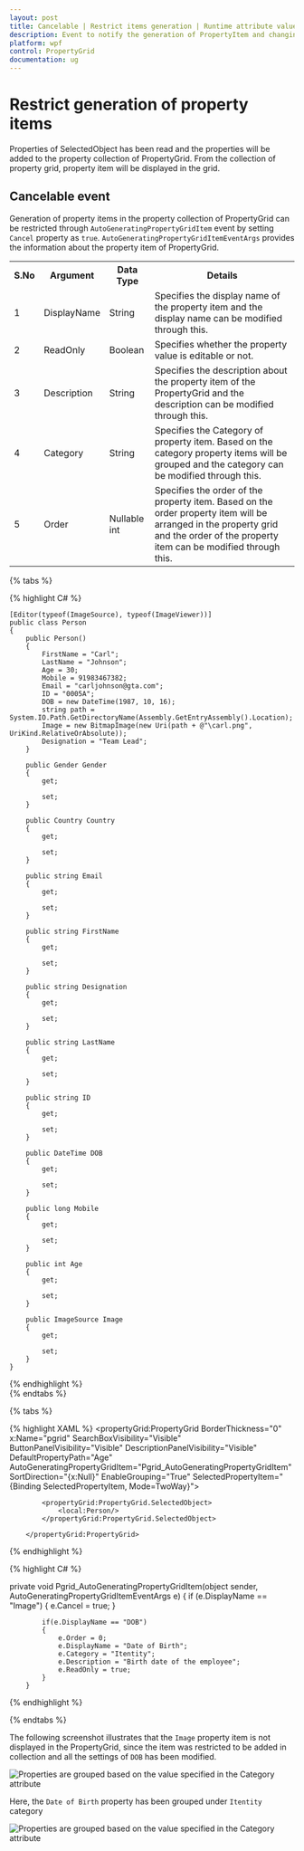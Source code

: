 ```yaml
---
layout: post
title: Cancelable | Restrict items generation | Runtime attribute value change
description: Event to notify the generation of PropertyItem and changing attributes value of the property item
platform: wpf
control: PropertyGrid 
documentation: ug
---
```


# Restrict generation of property items

Properties of SelectedObject has been read and the properties will be added to the property collection of PropertyGrid. From the collection of property grid, property item will be displayed in the grid. 

## Cancelable event

Generation of property items in the property collection of PropertyGrid can be restricted through `AutoGeneratingPropertyGridItem` event by setting `Cancel` property as `true`.  `AutoGeneratingPropertyGridItemEventArgs` provides the information about the property item of PropertyGrid.

<table>
<tr>
<th> S.No </th>
<th> Argument </th>
<th> Data Type </th>
<th> Details </th>
</tr>
<tr>
<td> 1</td>
<td> DisplayName </td>
<td> String </td>
<td> Specifies the display name of the property item and the display name can be modified through this.
</td>
</tr>
</tr>
<tr>
<td> 2</td>
<td> ReadOnly </td>
<td> Boolean </td>
<td> Specifies whether the property value is editable or not. 
</td>
</tr>
</tr>
<tr>
<td> 3</td>
<td> Description </td>
<td> String </td>
<td> Specifies the description about the property item of the PropertyGrid and the description can be modified through this.
</td>
</tr>
</tr>
<tr>
<td> 4</td>
<td> Category </td>
<td> String </td>
<td> Specifies the Category of property item. Based on the category property items will be grouped and the category can be modified through this.
</td>
</tr>
</tr>
<tr>
<td> 5</td>
<td> Order </td>
<td> Nullable int </td>
<td> Specifies the order of the property item. Based on the order property item will be arranged in the property grid and the order of the property item can be modified through this. 
</td>
</tr>
</table>

{% tabs %}

{% highlight C# %}

    [Editor(typeof(ImageSource), typeof(ImageViewer))]
    public class Person
    {
        public Person()
        {
            FirstName = "Carl";
            LastName = "Johnson";
            Age = 30;
            Mobile = 91983467382;
            Email = "carljohnson@gta.com";
            ID = "0005A";
            DOB = new DateTime(1987, 10, 16);
            string path = System.IO.Path.GetDirectoryName(Assembly.GetEntryAssembly().Location);
            Image = new BitmapImage(new Uri(path + @"\carl.png", UriKind.RelativeOrAbsolute));
            Designation = "Team Lead";
        }
        
        public Gender Gender
        {
            get;

            set;
        }

        public Country Country
        {
            get;

            set;
        }

        public string Email
        {
            get;

            set;
        }

        public string FirstName
        {
            get;

            set;
        }

        public string Designation
        {
            get;

            set;
        }

        public string LastName
        {
            get;

            set;
        }

        public string ID
        {
            get;

            set;
        }

        public DateTime DOB
        {
            get;

            set;
        }

        public long Mobile
        {
            get;

            set;
        }

        public int Age
        {
            get;

            set;
        }

        public ImageSource Image
        {
            get;

            set;
        }
    }
{% endhighlight %}  
{% endtabs %}

{% tabs %}

{% highlight XAML %}
<propertyGrid:PropertyGrid BorderThickness="0" x:Name="pgrid"
                                     SearchBoxVisibility="Visible" 
                                     ButtonPanelVisibility="Visible"
                               DescriptionPanelVisibility="Visible"
                                     DefaultPropertyPath="Age"
                                     AutoGeneratingPropertyGridItem="Pgrid_AutoGeneratingPropertyGridItem"
                                     SortDirection="{x:Null}" EnableGrouping="True"
                                     SelectedPropertyItem="{Binding SelectedPropertyItem, Mode=TwoWay}">

            <propertyGrid:PropertyGrid.SelectedObject>
                <local:Person/>                  
            </propertyGrid:PropertyGrid.SelectedObject>

        </propertyGrid:PropertyGrid>
      
{% endhighlight %}

{% highlight C# %}

private void Pgrid_AutoGeneratingPropertyGridItem(object sender, AutoGeneratingPropertyGridItemEventArgs e)
        {
            if (e.DisplayName == "Image")
            {
                e.Cancel = true;
            }

            if(e.DisplayName == "DOB")
            {
                e.Order = 0;
                e.DisplayName = "Date of Birth";
                e.Category = "Itentity";
                e.Description = "Birth date of the employee";
                e.ReadOnly = true;
            }
        }
      
{% endhighlight %} 

{% endtabs %}

The following screenshot illustrates that the `Image` property item is not displayed in the PropertyGrid, since the item was restricted to be added in collection and all the settings of `DOB` has been modified. 

![Properties are grouped based on the value specified in the Category attribute](Event-Images\Event-PropertyItem.png)

Here, the `Date of Birth` property has been grouped under `Itentity` category

![Properties are grouped based on the value specified in the Category attribute](Event-Images\Event-CategoryItemChanged.png)

